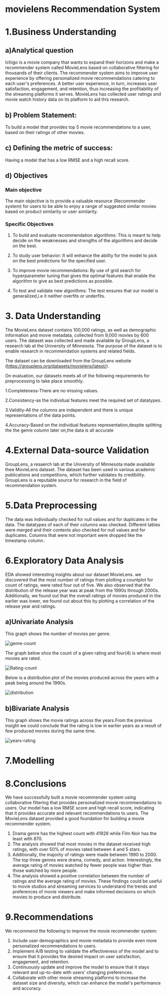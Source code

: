 # movielens Recommendation System

# 1.Business Understanding
## a)Analytical question
Ichigo is a movie company that wants to expand their horizons and make a recommender system called MovieLens based on collaborative filtering for thousands of their clients. The recommender system aims to improve user experience by offering personalized movie recommendations catering to each user's preferences. A better user experience, in turn, increases user satisfaction, engagement, and retention, thus increasing the profitability of the streaming platforms it serves. MovieLens has collected user ratings and movie watch history data on its platform to aid this research.

## b) Problem Statement: 
To build a model that provides top 5 movie recommendations to a user, based on their ratings of other movies.

## c) Defining the metric of success:
Having a model that has a low RMSE and a high recall score.
## d) Objectives
### Main objective
The main objective is to provide a valuable resource (Recommender system) for users to be able to enjoy a range of suggested similar movies based on product similarity or user similarity.

### Specific Objectives

1. To build and evaluate recommendation algorithms: This is meant to help  decide on the weaknesses and strengths of the algorithms and decide on the best.

2. To study user behavior: It will enhance the ability for the model to pick on the best predictions for the specified user.

3. To improve movie recommendations: By use of grid search for hyperparameter tuning that gives the optimal features that enable the algorithm to give as best predictions as possible.

4.  To test and validate new algorithms: The test ensures that our model is generalized,i.e it neither overfits or underfits.



# 3. Data Understanding
The MovieLens dataset contains 100,000 ratings, as well as demographic information and movie metadata, collected from 9,000 movies by 600 users. The dataset was collected and made available by GroupLens, a research lab at the University of Minnesota. The purpose of the dataset is to enable research in recommendation systems and related fields.

The dataset can be downloaded from the GroupLens website (https://grouplens.org/datasets/movielens/latest/).

On evaluation, our datasets meets all of the following requirements for preprocessing to take place smoothly.

1.Completeness-There are no missing values.

2.Consistency-as the individual features meet the required set of datatypes.

3.Validity-All the columns are independent and there is unique representations of the data points.

4.Accuracy-Based on the individual features representation,despite splitting the the genre column later on,the data is all accurate

# 4.External Data-source Validation
GroupLens, a resaerch lab at the University of Minnesota made available thee MovieLens dataset. The dataset has been used in various academic publications and competitions, which further validates its credibility. GroupLens is a reputable source for research in the field of recommendation system.    

# 5.Data Preprocessing
The data was individually checked for null values and for duplicates in the data. The datatypes of each of their columns was checked. Different tables were merged and their contents also checked for null values and for duplicates. Columns that were not important were dropped like the timestamp column. 

# 6.Exploratory Data Analysis
EDA showed interesting insights about our dataset MovieLens. we discovered that the most number of ratings from plotting a countplot for count of ratings, were rated four out of five. We also observed that the distribution of the release year was at peak from the 1990s through 2000s. Additionally, we found out that the overall ratings of movies produced in the earlier was lower, we found out about this by plotting a correlation of the release year and ratings.
## a)Univariate Analysis
This graph shows the number of movies per genre.

![genre-count](Images/genre-count.png)

The graph below shos the count of a given rating and four(4) is where most movies are rated.

![Rating-count](Images/Rating-count.png)

Below is a distribution plot of the movies produced across the years with a peak being around the 1990s.

![distribution](Images/distribution.png)

## b)Bivariate Analysis
This graph shows the movie ratings across the years.From the previous insight we could conclude that the rating is low in earlier years as a result of few produced movies during the same time.

![years-rating](Images/years-rating.png)

# 7.Modelling

# 8.Conclusions
We have successfully built a movie recommender system using collaborative filtering that provides personalized movie recommendations to users. Our model has a low RMSE score and high recall score, indicating that it provides accurate and relevant recommendations to users. The MovieLens dataset provided a good foundation for building a movie recommender system.
1. Drama genre has the highest count with 41928 while Film Noir has the least with 870.
2. The analysis showed that most movies in the dataset received high ratings, with over 50% of movies rated between 4 and 5 stars.
3. Additionally, the majority of ratings were made between 1990 to 2000. The top three genres were drama, comedy, and action. Interestingly, the average rating of    movies watched by fewer people was higher than those watched by more people.
4. The analysis showed a positive correlation between the number of ratings and the average rating of movies. These findings could be useful to movie studios and streaming services to understand the trends and preferences of movie viewers and make informed decisions on which movies to produce and distribute.

# 9.Recommendations
We recommend the following to improve the movie recommender system:
1.	Include user demographics and movie metadata to provide even more personalized recommendations to users.
2.	Implement A/B testing to validate the effectiveness of the model and to ensure that it provides the desired impact on user satisfaction, engagement, and retention.
3.	Continuously update and improve the model to ensure that it stays relevant and up-to-date with users' changing preferences.
4.	Collaborate with other movie streaming platforms to increase the dataset size and diversity, which can enhance the model's performance and accuracy.
